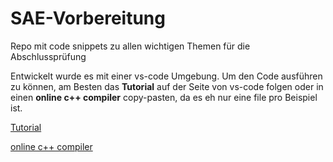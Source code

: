 # SAE-Vorbereitung

Repo mit code snippets zu allen wichtigen Themen für die Abschlussprüfung

Entwickelt wurde es mit einer vs-code Umgebung.
Um den Code ausführen zu können, am Besten das **Tutorial** auf der Seite von vs-code folgen oder in einen **online c++ compiler** copy-pasten, da es eh nur eine file pro Beispiel ist.

[Tutorial](https://code.visualstudio.com/docs/languages/cpp)

[online c++ compiler](https://www.onlinegdb.com/online_c++_compiler)
